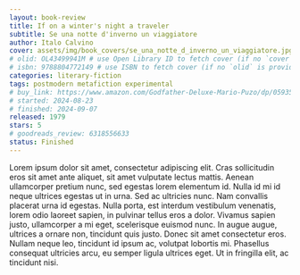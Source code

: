 ```yaml
---
layout: book-review
title: If on a winter's night a traveler
subtitle: Se una notte d'inverno un viaggiatore
author: Italo Calvino
cover: assets/img/book_covers/se_una_notte_d_inverno_un_viaggiatore.jpg
# olid: OL43499941M # use Open Library ID to fetch cover (if no `cover` is provided)
# isbn: 9788804772149 # use ISBN to fetch cover (if no `olid` is provided, dashes are optional)
categories: literary-fiction
tags: postmodern metafiction experimental
# buy_link: https://www.amazon.com/Godfather-Deluxe-Mario-Puzo/dp/0593542592
# started: 2024-08-23
# finished: 2024-09-07
released: 1979
stars: 5
# goodreads_review: 6318556633
status: Finished
---
```


Lorem ipsum dolor sit amet, consectetur adipiscing elit. Cras sollicitudin eros sit amet ante aliquet, sit amet vulputate lectus mattis. Aenean ullamcorper pretium nunc, sed egestas lorem elementum id. Nulla id mi id neque ultrices egestas ut in urna. Sed ac ultricies nunc. Nam convallis placerat urna id egestas. Nulla porta, est interdum vestibulum venenatis, lorem odio laoreet sapien, in pulvinar tellus eros a dolor. Vivamus sapien justo, ullamcorper a mi eget, scelerisque euismod nunc. In augue augue, ultrices a ornare non, tincidunt quis justo. Donec sit amet consectetur eros. Nullam neque leo, tincidunt id ipsum ac, volutpat lobortis mi. Phasellus consequat ultricies arcu, eu semper ligula ultrices eget. Ut in fringilla elit, ac tincidunt nisi.
<br><br><br><br><br><br><br><br><br><br><br><br><br><br>